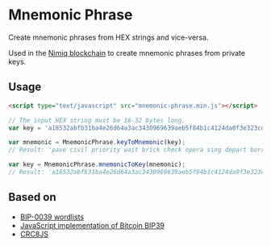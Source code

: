 # Mnemonic Phrase

Create mnemonic phrases from HEX strings and vice-versa.

Used in the [Nimiq blockchain](https://nimiq.com) to create mnemonic phrases from private keys.

## Usage
```HTML
<script type="text/javascript" src="mnemonic-phrase.min.js"></script>
```

```javascript
// The input HEX string must be 16-32 bytes long.
var key = 'a18532abfb31ba4e26d64a3ac3430969639aeb5f84b1c4124da0f3e323cdaced';

var mnemonic = MnemonicPhrase.keyToMnemonic(key);
// Result: 'pave civil priority wait brick check opera sing depart borrow seat spot defy interest lawn normal series mystery habit treat cram traffic recipe risk'

var key = MnemonicPhrase.mnemonicToKey(mnemonic);
// Result: 'a18532abfb31ba4e26d64a3ac3430969639aeb5f84b1c4124da0f3e323cdaced'
```

## Based on
* [BIP-0039 wordlists](https://github.com/bitcoin/bips/blob/master/bip-0039/bip-0039-wordlists.md)
* [JavaScript implementation of Bitcoin BIP39](https://github.com/bitcoinjs/bip39)
* [CRC8JS](https://github.com/mode80/crc8js)

